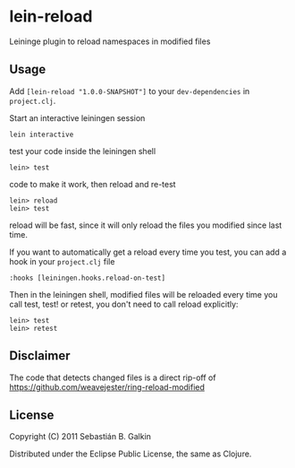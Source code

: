 # lein-reload

Leininge plugin to reload namespaces in modified files

## Usage

Add `[lein-reload "1.0.0-SNAPSHOT"]` to your `dev-dependencies` in
`project.clj`.

Start an interactive leiningen session

    lein interactive

test your code inside the leiningen shell

    lein> test

code to make it work, then reload and re-test

    lein> reload
    lein> test

reload will be fast, since it will only reload the files you modified
since last time.

If you want to automatically get a reload every time you test, you can add a hook
in your `project.clj` file

    :hooks [leiningen.hooks.reload-on-test]

Then in the leiningen shell, modified files will be reloaded every time you
call test, test! or retest, you don't need to call reload explicitly:

    lein> test
    lein> retest

## Disclaimer

The code that detects changed files is a direct rip-off of
https://github.com/weavejester/ring-reload-modified

## License

Copyright (C) 2011 Sebastián B. Galkin

Distributed under the Eclipse Public License, the same as Clojure.
